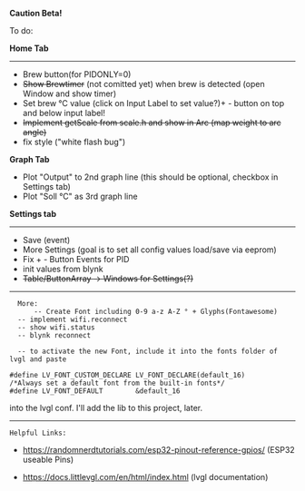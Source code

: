 
**Caution Beta!**

To do: 
      
  **Home Tab**
  ____
  - Brew button(for PIDONLY=0)
  - ~~Show Brewtimer~~ (not comitted yet) when brew is detected (open Window and show timer)
  - Set brew °C value (click on Input Label to set value?)+ - button on top and below input label!
  - ~~Implement getScale from scale.h and show in Arc (map weight to arc angle)~~
  - fix style ("white flash bug")
          
   **Graph Tab**
  - Plot "Output" to 2nd graph line (this should be optional, checkbox in Settings tab)
  - Plot "Soll °C" as 3rd graph line
         
   **Settings tab**
   ____
       
  - Save (event)
  - More Settings (goal is to set all config values load/save via eeprom)
  - Fix + - Button Events for PID
  - init values from blynk
  - ~~Table/ButtonArray -> Windows for Settings(?)~~
  
___
      More: 
          -- Create Font including 0-9 a-z A-Z ° + Glyphs(Fontawesome)
	  -- implement wifi.reconnect
	  -- show wifi.status
	  -- blynk reconnect
	  
	  -- to activate the new Font, include it into the fonts folder of lvgl and paste 
```
#define LV_FONT_CUSTOM_DECLARE LV_FONT_DECLARE(default_16)
/*Always set a default font from the built-in fonts*/
#define LV_FONT_DEFAULT        &default_16
```

into the lvgl conf. I'll add the lib to this project, later.
                           
___      
	Helpful Links:


- https://randomnerdtutorials.com/esp32-pinout-reference-gpios/ (ESP32 useable Pins)


- https://docs.littlevgl.com/en/html/index.html (lvgl documentation)
